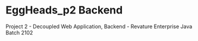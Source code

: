 # EggHeads_p2 Backend
Project 2 - Decoupled Web Application, Backend - Revature Enterprise Java Batch 2102
